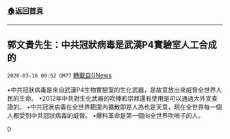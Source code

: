 ###  [:house:返回首頁](https://github.com/ourhimalayas/txt)
---

## 郭文貴先生：中共冠狀病毒是武漢P4實驗室人工合成的
`2020-03-16 09:52 GM77` [轉載自GNews](https://gnews.org/zh-hant/142447/)

•中共冠狀病毒是來自武漢P4生物實驗室的生化武器，是故意放出來威脅全世界人民的生命。
•2012年中共對生化武器的吹捧和崇拜還有使用是可以通過大外宣查證的。
•中共冠狀病毒在全世界範圍內擴散即是人為也是天意，現在全世界每一個人都受到中共冠狀病毒的威脅。
•爆料革命是第一個向全世界吹哨子的人。

0

